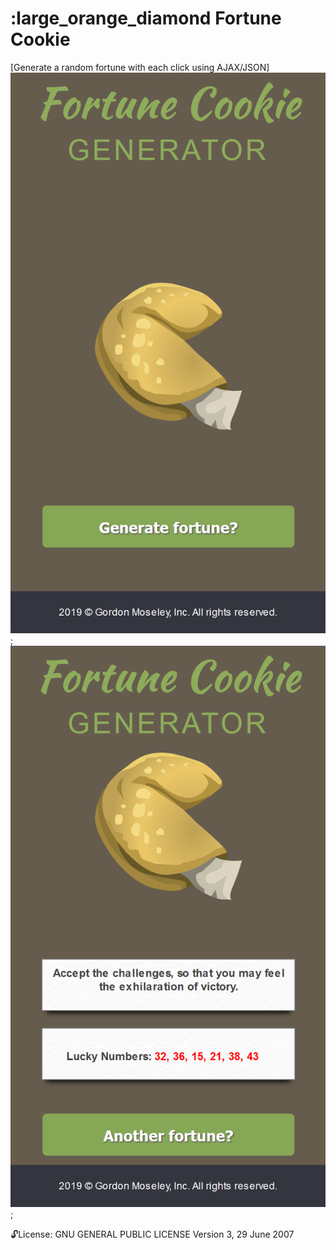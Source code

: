 
# :large_orange_diamond Fortune Cookie 
[Generate a random fortune with each click using AJAX/JSON]
![screenshot](https://github.com/moseleygj/WebPages/blob/master/FortuneCookie/Screenshot1.png);
![screenshot](https://github.com/moseleygj/WebPages/blob/master/FortuneCookie/Screenshot2.png);

 :unlock:License:
GNU GENERAL PUBLIC LICENSE Version 3, 29 June 2007

